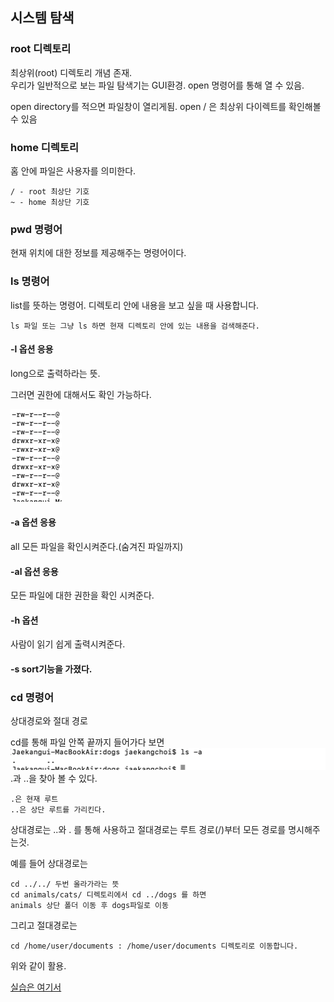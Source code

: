 
## 시스템 탐색

### root 디렉토리
최상위(root) 디렉토리 개념 존재.\
우리가 일반적으로 보는 파일 탐색기는 GUI환경. open 명령어를 통해 열 수 있음.

open directory를 적으면 파일창이 열리게됨.
open / 은 최상위 다이렉트를 확인해볼 수 있음

### home 디렉토리
홈 안에 파일은 사용자를 의미한다.

    / - root 최상단 기호
    ~ - home 최상단 기호

### pwd 명령어

현재 위치에 대한 정보를 제공해주는 명령어이다.

### ls 명령어

list를 뜻하는 명령어. 디렉토리 안에 내용을 보고 싶을 때 사용합니다.

    ls 파일 또는 그냥 ls 하면 현재 디렉토리 안에 있는 내용을 검색해준다.

#### -l 옵션 응용
long으로 출력하라는 뜻.

그러면 권한에 대해서도 확인 가능하다.

![img_1.png](img_1.png)

#### -a 옵션 응용
all 모든 파일을 확인시켜준다.(숨겨진 파일까지)
#### -al 옵션 응용
모든 파일에 대한 권한을 확인 시켜준다.

#### -h 옵션
사람이 읽기 쉽게 출력시켜준다.

#### -s sort기능을 가졌다.

### cd 명령어

상대경로와 절대 경로

cd를 통해 파일 안쪽 끝까지 들어가다 보면
![img_2.png](img_2.png)
.과 ..을 찾아 볼 수 있다.

    .은 현재 루트
    ..은 상단 루트를 가리킨다.

상대경로는 ..와 . 를 통해 사용하고
절대경로는 루트 경로(/)부터 모든 경로를 명시해주는것.

예를 들어 상대경로는

    cd ../../ 두번 올라가라는 뜻
    cd animals/cats/ 디렉토리에서 cd ../dogs 를 하면
    animals 상단 폴더 이동 후 dogs파일로 이동

그리고 절대경로는

    cd /home/user/documents : /home/user/documents 디렉토리로 이동합니다.

위와 같이 활용.



[실습은 여기서](https://plum-poppy-0ea.notion.site/Navigation-Exercise-cfabfffd1fc04c22a76b6e3ebb60a4ca)
